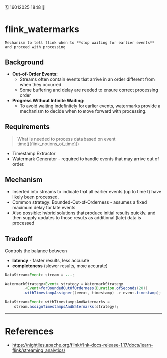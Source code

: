 🗓️ 16012025 1848
📎

# flink_watermarks

```ad-summary
Mechanism to tell flink when to **stop waiting for earlier events** and proceed with processing
```
## Background
-  **Out-of-Order Events:**
	- Streams often contain events that arrive in an order different from when they occurred
	- Some buffering and delay are needed to ensure correct processing order
- **Progress Without Infinite Waiting:**
	- To avoid waiting indefinitely for earlier events, watermarks provide a mechanism to decide when to move forward with processing.

## Requirements 
> What is needed to process data based on event time([[flink_notions_of_time]])

- Timestamp Extractor 
- Watermark Generator - required to handle events that may arrive out of order.

## Mechanism
- Inserted into streams to indicate that all earlier events (up to time t) have likely been processed.
- Common strategy: Bounded-Out-of-Orderness - assumes a fixed maximum delay for late events
- Also possible: hybrid solutions that produce initial results quickly, and then supply updates to those results as additional (late) data is processed
## Tradeoff
Controls the balance between 
- **latency**  - faster results, less accurate
- **completeness** (slower results, more accurate)

```java
DataStream<Event> stream = ...;

WatermarkStrategy<Event> strategy = WatermarkStrategy
        .<Event>forBoundedOutOfOrderness(Duration.ofSeconds(20))
        .withTimestampAssigner((event, timestamp) -> event.timestamp);

DataStream<Event> withTimestampsAndWatermarks =
    stream.assignTimestampsAndWatermarks(strategy);
```



---

# References
- https://nightlies.apache.org/flink/flink-docs-release-1.17/docs/learn-flink/streaming_analytics/
